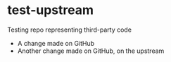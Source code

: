 # test-upstream
Testing repo representing third-party code

* A change made on GitHub
* Another change made on GitHub, on the upstream
